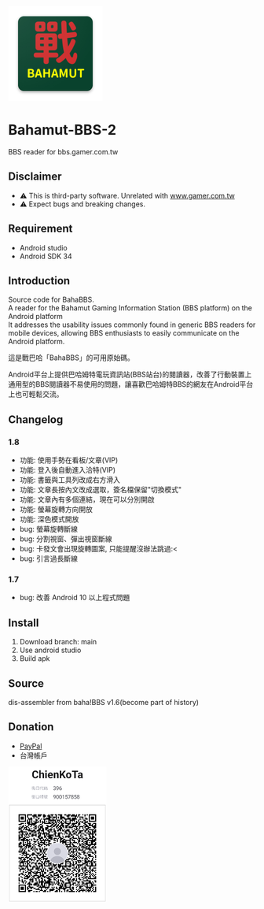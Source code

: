 ![BahaBBS Icon](app/src/main/res/mipmap-xxxhdpi/ic_launcher.webp)
# Bahamut-BBS-2
BBS reader for bbs.gamer.com.tw

## Disclaimer
* ⚠️ This is third-party software. Unrelated with www.gamer.com.tw
* ⚠️ Expect bugs and breaking changes.

## Requirement
* Android studio  
* Android SDK 34

## Introduction
Source code for BahaBBS.  
A reader for the Bahamut Gaming Information Station (BBS platform) on the Android platform  
It addresses the usability issues commonly found in generic BBS readers for mobile devices, allowing BBS enthusiasts to easily communicate on the Android platform.

 這是戰巴哈「BahaBBS」的可用原始碼。

 Android平台上提供巴哈姆特電玩資訊站(BBS站台)的閱讀器，改善了行動裝置上通用型的BBS閱讀器不易使用的問題，讓喜歡巴哈姆特BBS的網友在Android平台上也可輕鬆交流。  

## Changelog
### 1.8
* 功能: 使用手勢在看板/文章(VIP)
* 功能: 登入後自動進入洽特(VIP)
* 功能: 書籤與工具列改成右方滑入
* 功能: 文章長按內文改成選取，簽名檔保留"切換模式"
* 功能: 文章內有多個連結，現在可以分別開啟
* 功能: 螢幕旋轉方向開放
* 功能: 深色模式開放
* bug: 螢幕旋轉斷線
* bug: 分割視窗、彈出視窗斷線
* bug: 卡發文會出現旋轉圖案, 只能提醒沒辦法跳過:<
* bug: 引言過長斷線
### 1.7
* bug: 改善 Android 10 以上程式問題

## Install
1. Download branch: main
2. Use android studio
3. Build apk

## Source
 dis-assembler from baha!BBS v1.6(become part of history)

## Donation
* [PayPal](https://paypal.me/kodakjerec?country.x=TW&locale.x=zh_TW)
* 台灣帳戶  
<img src="developSource/jkopay_QRCode1706152454601.png" width="200">
